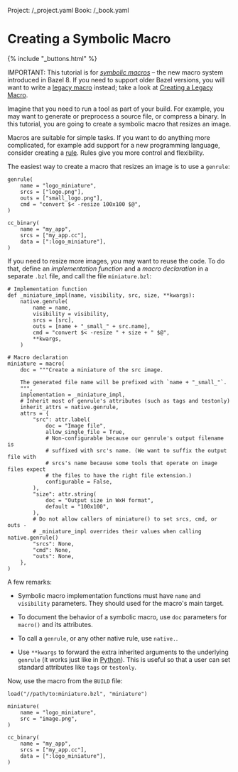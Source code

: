 Project: /_project.yaml
Book: /_book.yaml

# Creating a Symbolic Macro

{% include "_buttons.html" %}

IMPORTANT: This tutorial is for [*symbolic macros*](/extending/macros) – the new
macro system introduced in Bazel 8. If you need to support older Bazel versions,
you will want to write a [legacy macro](/extending/legacy-macros) instead; take
a look at [Creating a Legacy Macro](legacy-macro-tutorial).

Imagine that you need to run a tool as part of your build. For example, you
may want to generate or preprocess a source file, or compress a binary. In this
tutorial, you are going to create a symbolic macro that resizes an image.

Macros are suitable for simple tasks. If you want to do anything more
complicated, for example add support for a new programming language, consider
creating a [rule](/extending/rules). Rules give you more control and flexibility.

The easiest way to create a macro that resizes an image is to use a `genrule`:

```starlark
genrule(
    name = "logo_miniature",
    srcs = ["logo.png"],
    outs = ["small_logo.png"],
    cmd = "convert $< -resize 100x100 $@",
)

cc_binary(
    name = "my_app",
    srcs = ["my_app.cc"],
    data = [":logo_miniature"],
)
```

If you need to resize more images, you may want to reuse the code. To do that,
define an *implementation function* and a *macro declaration* in a separate
`.bzl` file, and call the file `miniature.bzl`:

```starlark
# Implementation function
def _miniature_impl(name, visibility, src, size, **kwargs):
    native.genrule(
        name = name,
        visibility = visibility,
        srcs = [src],
        outs = [name + "_small_" + src.name],
        cmd = "convert $< -resize " + size + " $@",
        **kwargs,
    )

# Macro declaration
miniature = macro(
    doc = """Create a miniature of the src image.

    The generated file name will be prefixed with `name + "_small_"`.
    """,
    implementation = _miniature_impl,
    # Inherit most of genrule's attributes (such as tags and testonly)
    inherit_attrs = native.genrule,
    attrs = {
        "src": attr.label(
            doc = "Image file",
            allow_single_file = True,
            # Non-configurable because our genrule's output filename is
            # suffixed with src's name. (We want to suffix the output file with
            # srcs's name because some tools that operate on image files expect
            # the files to have the right file extension.)
            configurable = False,
        ),
        "size": attr.string(
            doc = "Output size in WxH format",
            default = "100x100",
        ),
        # Do not allow callers of miniature() to set srcs, cmd, or outs -
        # _miniature_impl overrides their values when calling native.genrule()
        "srcs": None,
        "cmd": None,
        "outs": None,
    },
)
```

A few remarks:

  * Symbolic macro implementation functions must have `name` and `visibility`
    parameters. They should used for the macro's main target.

  * To document the behavior of a symbolic macro, use `doc` parameters for
    `macro()` and its attributes.

  * To call a `genrule`, or any other native rule, use `native.`.

  * Use `**kwargs` to forward the extra inherited arguments to the underlying
    `genrule` (it works just like in
    [Python](https://docs.python.org/3/tutorial/controlflow.html#keyword-arguments)).
    This is useful so that a user can set standard attributes like `tags` or
    `testonly`.

Now, use the macro from the `BUILD` file:

```starlark
load("//path/to:miniature.bzl", "miniature")

miniature(
    name = "logo_miniature",
    src = "image.png",
)

cc_binary(
    name = "my_app",
    srcs = ["my_app.cc"],
    data = [":logo_miniature"],
)
```
